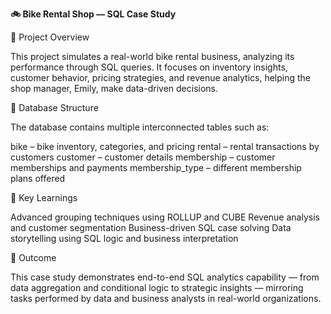 **🚲 Bike Rental Shop — SQL Case Study**

📘 Project Overview

This project simulates a real-world bike rental business, analyzing its performance through SQL queries.
It focuses on inventory insights, customer behavior, pricing strategies, and revenue analytics, helping the shop manager, Emily, make data-driven decisions.

🧩 Database Structure

The database contains multiple interconnected tables such as:

bike – bike inventory, categories, and pricing
rental – rental transactions by customers
customer – customer details
membership – customer memberships and payments
membership_type – different membership plans offered

🧠 Key Learnings

Advanced grouping techniques using ROLLUP and CUBE
Revenue analysis and customer segmentation
Business-driven SQL case solving
Data storytelling using SQL logic and business interpretation

🏁 Outcome

This case study demonstrates end-to-end SQL analytics capability — from data aggregation and conditional logic to strategic insights — mirroring tasks 
performed by data and business analysts in real-world organizations.
